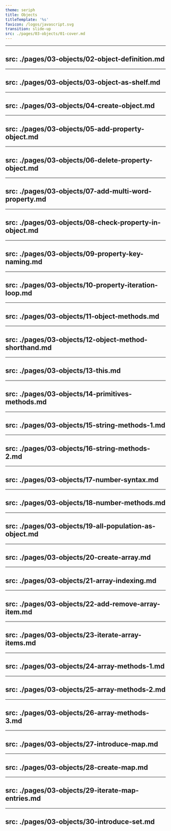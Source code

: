 ```yaml
---
theme: seriph
title: Objects
titleTemplate: '%s'
favicon: /logos/javascript.svg
transition: slide-up
src: ./pages/03-objects/01-cover.md
---
```


---
src: ./pages/03-objects/02-object-definition.md
---

---
src: ./pages/03-objects/03-object-as-shelf.md
---

---
src: ./pages/03-objects/04-create-object.md
---

---
src: ./pages/03-objects/05-add-property-object.md
---

---
src: ./pages/03-objects/06-delete-property-object.md
---

---
src: ./pages/03-objects/07-add-multi-word-property.md
---

---
src: ./pages/03-objects/08-check-property-in-object.md
---

---
src: ./pages/03-objects/09-property-key-naming.md
---

---
src: ./pages/03-objects/10-property-iteration-loop.md
---

---
src: ./pages/03-objects/11-object-methods.md
---

---
src: ./pages/03-objects/12-object-method-shorthand.md
---

---
src: ./pages/03-objects/13-this.md
---

---
src: ./pages/03-objects/14-primitives-methods.md
---

---
src: ./pages/03-objects/15-string-methods-1.md
---

---
src: ./pages/03-objects/16-string-methods-2.md
---

---
src: ./pages/03-objects/17-number-syntax.md
---

---
src: ./pages/03-objects/18-number-methods.md
---

---
src: ./pages/03-objects/19-all-population-as-object.md
---

---
src: ./pages/03-objects/20-create-array.md
---

---
src: ./pages/03-objects/21-array-indexing.md
---

---
src: ./pages/03-objects/22-add-remove-array-item.md
---

---
src: ./pages/03-objects/23-iterate-array-items.md
---

---
src: ./pages/03-objects/24-array-methods-1.md
---

---
src: ./pages/03-objects/25-array-methods-2.md
---

---
src: ./pages/03-objects/26-array-methods-3.md
---

---
src: ./pages/03-objects/27-introduce-map.md
---

---
src: ./pages/03-objects/28-create-map.md
---

---
src: ./pages/03-objects/29-iterate-map-entries.md
---

---
src: ./pages/03-objects/30-introduce-set.md
---
